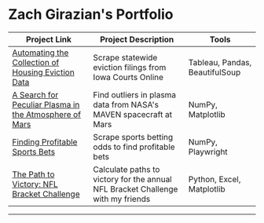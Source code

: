 # Zach Girazian's Portfolio

| Project Link | Project Description | Tools |    
|----|---|---|
| [Automating the Collection of Housing Eviction Data](https://github.com/zachgirazian/eviction_scraper) | Scrape statewide eviction filings from Iowa Courts Online | Tableau, Pandas, BeautifulSoup |
| [A Search for Peculiar Plasma in the Atmosphere of Mars ](https://github.com/zachgirazian/mars_solar_wind) | Find outliers in plasma data from NASA's MAVEN spacecraft at Mars | NumPy, Matplotlib|
| [Finding Profitable Sports Bets](https://github.com/zachgirazian/profitable_sports_bets) | Scrape sports betting odds to find profitable bets| NumPy, Playwright |
| [The Path to Victory: NFL Bracket Challenge](https://github.com/zachgirazian/nfl_bracket_challenge) | Calculate paths to victory for the annual NFL Bracket Challenge with my friends | Python, Excel, Matplotlib |

***
